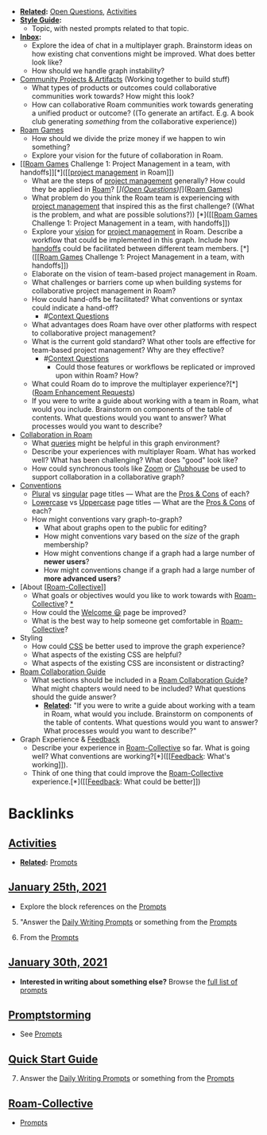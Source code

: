 - **[Related](<Related.md>):** [Open Questions](<Open Questions.md>), [Activities](<Activities.md>)
- **[Style Guide](<Style Guide.md>):**
    - Topic, with nested prompts related to that topic. 
- **[Inbox](<Inbox.md>):**
    - Explore the idea of chat in a multiplayer graph. Brainstorm ideas on how existing chat conventions might be improved. What does better look like?
    - How should we handle graph instability?
- [Community Projects & Artifacts](<Community Projects & Artifacts.md>) (Working together to build stuff)
    - What types of products or outcomes could collaborative communities work towards? How might this look?
    - How can collaborative Roam communities work towards generating a unified product or outcome? ((To generate an artifact. E.g. A book club generating *something* from the collaborative experience))
- [Roam Games](<Roam Games.md>)
    - How should we divide the prize money if we happen to win something?
    - Explore your vision for the future of collaboration in Roam.
- [[[Roam Games](<[[Roam Games.md>) Challenge 1: Project Management in a team, with handoffs]][*]([[[project management](<[[project management.md>) in Roam]])
    - What are the steps of [project management](<project management.md>) generally? How could they be applied in [Roam](<Roam.md>)? [*]([Open Questions](<Open Questions.md>))[*]([Roam Games](<Roam Games.md>))
    - What problem do you think the Roam team is experiencing with [project management](<project management.md>) that inspired this as the first challenge? ((What is the problem, and what are possible solutions?)) [*]([[[Roam Games](<[[Roam Games.md>) Challenge 1: Project Management in a team, with handoffs]])
    - Explore your [vision]([Vision](<Vision.md>)) for [project management](<project management.md>) in Roam. Describe a workflow that could be implemented in this graph. Include how [handoffs](<handoffs.md>) could be facilitated between different team members. [*]([[[Roam Games](<[[Roam Games.md>) Challenge 1: Project Management in a team, with handoffs]])
    - Elaborate on the vision of team-based project management in Roam. 
    - What challenges or barriers come up when building systems for collaborative project management in Roam?
    - How could hand-offs be facilitated? What conventions or syntax could indicate a hand-off?
        - #[Context Questions](<Context Questions.md>)
    - What advantages does Roam have over other platforms with respect to collaborative project management?
    - What is the current gold standard? What other tools are effective for team-based project management? Why are they effective? 
        - #[Context Questions](<Context Questions.md>)
            - Could those features or workflows be replicated or improved upon within Roam? How? 
    - What could Roam do to improve the multiplayer experience?[*]([Roam Enhancement Requests](<Roam Enhancement Requests.md>))
    - If you were to write a guide about working with a team in Roam, what would you include. Brainstorm on components of the table of contents. What questions would you want to answer? What processes would you want to describe?
- [Collaboration in Roam](<Collaboration in Roam.md>)
    - What [queries](<queries.md>) might be helpful in this graph environment?
    - Describe your experiences with multiplayer Roam. What has worked well? What has been challenging? What does "good" look like?
    - How could synchronous tools like [Zoom](<Zoom.md>) or [Clubhouse](<Clubhouse.md>) be used to support collaboration in a collaborative graph?
- [Conventions]([conventions](<conventions.md>))
    - [Plural]([plural](<plural.md>)) vs [singular]([singular](<singular.md>)) page titles — What are the [Pros & Cons](<Pros & Cons.md>) of each?
    - [Lowercase]([lowercase](<lowercase.md>)) vs [Uppercase]([uppercase](<uppercase.md>)) page titles — What are the [Pros & Cons](<Pros & Cons.md>) of each?
    - How might conventions vary graph-to-graph? 
        - What about graphs open to the public for editing?
        - How might conventions vary based on the *size* of the graph membership?
        - How might conventions change if a graph had a large number of **newer users**?
        - How might conventions change if a graph had a large number of **more advanced users**?
- [About [[Roam-Collective](<About [[Roam-Collective.md>)]]
    - What goals or objectives would you like to work towards with [Roam-Collective](<Roam-Collective.md>)? [*](((ODwYwd-L7)))
    - How could the [Welcome 😃](<Welcome 😃.md>) page be improved?
    - What is the best way to help someone get comfortable in [Roam-Collective](<Roam-Collective.md>)? 
- Styling
    - How could [CSS](<CSS.md>) be better used to improve the graph experience?
    - What aspects of the existing CSS are helpful?
    - What aspects of the existing CSS are inconsistent or distracting?
- [Roam Collaboration Guide](<Roam Collaboration Guide.md>)
    - What sections should be included in a [Roam Collaboration Guide](<Roam Collaboration Guide.md>)? What might chapters would need to be included? What questions should the guide answer?
        - **[Related](<Related.md>):** "If you were to write a guide about working with a team in Roam, what would you include. Brainstorm on components of the table of contents. What questions would you want to answer? What processes would you want to describe?"
- Graph Experience & [Feedback](<Feedback.md>)
    - Describe your experience in [Roam-Collective](<Roam-Collective.md>) so far. What is going well? What conventions are working?[*]([[[Feedback](<[[Feedback.md>): What's working]]).
    - Think of one thing that could improve the [Roam-Collective](<Roam-Collective.md>) experience.[*]([[[Feedback](<[[Feedback.md>): What could be better]])

# Backlinks
## [Activities](<Activities.md>)
- **[Related](<Related.md>):** [Prompts](<Prompts.md>)

## [January 25th, 2021](<January 25th, 2021.md>)
- Explore the block references on the [Prompts](<Prompts.md>)

5. "Answer the [Daily Writing Prompts](<Daily Writing Prompts.md>) or something from the [Prompts](<Prompts.md>)

1. From the [Prompts](<Prompts.md>)

## [January 30th, 2021](<January 30th, 2021.md>)
- __Interested in writing about something else?__ Browse the [full list of prompts]([Prompts](<Prompts.md>))

## [Promptstorming](<Promptstorming.md>)
- See [Prompts](<Prompts.md>)

## [Quick Start Guide](<Quick Start Guide.md>)
7. Answer the [Daily Writing Prompts](<Daily Writing Prompts.md>) or something from the [Prompts](<Prompts.md>)

## [Roam-Collective](<Roam-Collective.md>)
- [Prompts](<Prompts.md>)

